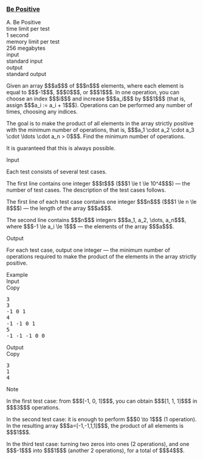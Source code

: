 <h3><a href="https://codeforces.com/contest/2149/problem/A" target="_blank" rel="noopener noreferrer">Be Positive</a></h3>

<div class="header"><div class="title">A. Be Positive</div><div class="time-limit"><div class="property-title">time limit per test</div>1 second</div><div class="memory-limit"><div class="property-title">memory limit per test</div>256 megabytes</div><div class="input-file input-standard"><div class="property-title">input</div>standard input</div><div class="output-file output-standard"><div class="property-title">output</div>standard output</div></div><div><p>Given an array $$$a$$$ of $$$n$$$ elements, where each element is equal to $$$-1$$$, $$$0$$$, or $$$1$$$. In one operation, you can choose an index $$$i$$$ and increase $$$a_i$$$ by $$$1$$$ (that is, assign $$$a_i := a_i + 1$$$). Operations can be performed any number of times, choosing any indices.</p><p>The goal is to make the product of all elements in the array strictly positive with the minimum number of operations, that is, $$$a_1 \cdot a_2 \cdot a_3 \cdot \ldots \cdot a_n > 0$$$. Find the minimum number of operations.</p><p>It is guaranteed that this is always possible.</p></div><div class="input-specification"><div class="section-title">Input</div><p>Each test consists of several test cases.</p><p>The first line contains one integer $$$t$$$ ($$$1 \le t \le 10^4$$$) — the number of test cases. The description of the test cases follows.</p><p>The first line of each test case contains one integer $$$n$$$ ($$$1 \le n \le 8$$$) — the length of the array $$$a$$$.</p><p>The second line contains $$$n$$$ integers $$$a_1, a_2, \dots, a_n$$$, where $$$-1 \le a_i \le 1$$$ — the elements of the array $$$a$$$.</p></div><div class="output-specification"><div class="section-title">Output</div><p>For each test case, output one integer — the minimum number of operations required to make the product of the elements in the array strictly positive.</p></div><div class="sample-tests"><div class="section-title">Example</div><div class="sample-test"><div class="input"><div class="title">Input<div title="Copy" data-clipboard-target="#id0007124861398467064" id="id005071897954765495" class="input-output-copier">Copy</div></div><pre id="id0007124861398467064"><div class="test-example-line test-example-line-even test-example-line-0">3</div><div class="test-example-line test-example-line-odd test-example-line-1">3</div><div class="test-example-line test-example-line-odd test-example-line-1">-1 0 1</div><div class="test-example-line test-example-line-even test-example-line-2">4</div><div class="test-example-line test-example-line-even test-example-line-2">-1 -1 0 1</div><div class="test-example-line test-example-line-odd test-example-line-3">5</div><div class="test-example-line test-example-line-odd test-example-line-3">-1 -1 -1 0 0</div></pre></div><div class="output"><div class="title">Output<div title="Copy" data-clipboard-target="#id002400773384717152" id="id009791745273577511" class="input-output-copier">Copy</div></div><pre id="id002400773384717152">3
1
4
</pre></div></div></div><div class="note"><div class="section-title">Note</div><p>In the first test case: from $$$[-1, 0, 1]$$$, you can obtain $$$[1, 1, 1]$$$ in $$$3$$$ operations.</p><p>In the second test case: it is enough to perform $$$0 \to 1$$$ (1 operation). In the resulting array $$$a=[-1,-1,1,1]$$$, the product of all elements is $$$1$$$.</p><p>In the third test case: turning two zeros into ones (2 operations), and one $$$-1$$$ into $$$1$$$ (another 2 operations), for a total of $$$4$$$.</p></div>